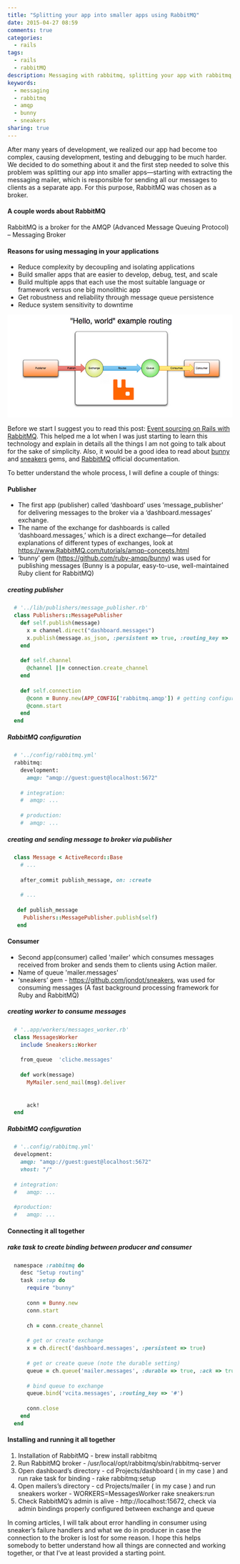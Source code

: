 ```yaml
---
title: "Splitting your app into smaller apps using RabbitMQ"
date: 2015-04-27 08:59
comments: true
categories:
  - rails
tags:
  - rails
  - rabbitMQ
description: Messaging with rabbitmq, splitting your app with rabbitmq, decoupligg of your app with rabbitmq, using bunny and snakers gems, working with amqp on rails
keywords: 
  - messaging
  - rabbitmq
  - amqp
  - bunny
  - sneakers
sharing: true
---
```


After many years of development, we realized our app had become too complex, causing development, testing and debugging to be much harder. We decided to do something about it and the first step needed to solve this problem was splitting our app into smaller apps—starting with extracting the messaging mailer, which is responsible for sending all our messages to clients as a separate app. For this purpose, RabbitMQ was chosen as a broker.

#### A couple words about RabbitMQ

RabbitMQ is a broker for the AMQP (Advanced Message Queuing Protocol) – Messaging Broker

#### Reasons for using messaging in your applications
* Reduce complexity by decoupling and isolating applications
* Build smaller apps that are easier to develop, debug, test, and scale
* Build multiple apps that each use the most suitable language or framework versus one big monolithic app
* Get robustness and reliability through message queue persistence
* Reduce system sensitivity to downtime

<img src="/assets/images/rabbitmq.png" />

<!-- more -->

Before we start I suggest you to read this post: [Event sourcing on Rails with RabbitMQ](http://codetunes.com/2014/event-sourcing-on-rails-with-rabbitmq).
This helped me a lot when I was just starting to learn this technology and explain in details all the things I am not going to talk about for the sake of simplicity. Also, it would be a good idea to read about [bunny](https://github.com/ruby-amqp/bunny) and [sneakers](https://github.com/jondot/sneakers) gems, and [RabbitMQ](https://www.rabbitmq.com/) official documentation.

To better understand the whole process, I will define a couple of things:

#### Publisher
* The first app (publisher) called ‘dashboard’ uses ‘message_publisher’ for delivering messages to the broker via a ‘dashboard.messages’ exchange.
* The name of the exchange for dashboards is called ‘dashboard.messages,’ which is a direct exchange—for detailed explanations of different types of exchanges, look at https://www.RabbitMQ.com/tutorials/amqp-concepts.html
* ‘bunny’ gem (https://github.com/ruby-amqp/bunny) was used for publishing messages (Bunny is a popular, easy-to-use, well-maintained Ruby client for RabbitMQ)


##### creating publisher

``` ruby 
  # '../lib/publishers/message_publisher.rb'
  class Publishers::MessagePublisher
    def self.publish(message)
      x = channel.direct("dashboard.messages")
      x.publish(message.as_json, :persistent => true, :routing_key => '#')
    end

    def self.channel
      @channel ||= connection.create_channel
    end
   
    def self.connection
      @conn = Bunny.new(APP_CONFIG['rabbitmq.amqp']) # getting configuration from rabbitmq.yml
      @conn.start
    end
  end
``` 

##### RabbitMQ configuration

``` ruby 
  # '../config/rabbitmq.yml'
  rabbitmq:
    development:
      amqp: "amqp://guest:guest@localhost:5672"

    # integration:
    #  amqp: ...

    # production:
    #  amqp: ...
``` 


##### creating and sending message to broker via publisher

``` ruby 
  class Message < ActiveRecord::Base
    # ...  
    
    after_commit publish_message, on: :create
    
    # ...

   def publish_message
     Publishers::MessagePublisher.publish(self)
   end
``` 

#### Consumer
* Second app(consumer) called 'mailer' which consumes messages received from broker and sends them to clients using Action mailer.
* Name of queue 'mailer.messages' 
* ‘sneakers’ gem - https://github.com/jondot/sneakers, was used for consuming messages (A fast background processing framework for Ruby and RabbitMQ)

##### creating worker to consume messages

``` ruby 
  # '..app/workers/messages_worker.rb'
  class MessagesWorker
    include Sneakers::Worker

    from_queue  'cliche.messages'

    def work(message)
      MyMailer.send_mail(msg).deliver

     
      ack!
  end
``` 

##### RabbitMQ configuration

``` ruby 
  # '..config/rabbitmq.yml'
  development:
    amqp: "amqp://guest:guest@localhost:5672"
    vhost: "/"

  # integration:
  #   amqp: ...

  #production:
  #   amqp: ...
``` 
#### Connecting it all together
##### rake task to create binding between producer and consumer
``` ruby 
  namespace :rabbitmq do
    desc "Setup routing"
    task :setup do
      require "bunny"

      conn = Bunny.new
      conn.start

      ch = conn.create_channel

      # get or create exchange
      x = ch.direct('dashboard.messages', :persistent => true)

      # get or create queue (note the durable setting)
      queue = ch.queue('mailer.messages', :durable => true, :ack => true, :routing_key => '#')

      # bind queue to exchange
      queue.bind('vcita.messages', :routing_key => '#')

      conn.close
    end
  end
``` 

#### Installing and running it all together
  1. Installation of RabbitMQ - brew install rabbitmq
  2. Run RabbitMQ broker - /usr/local/opt/rabbitmq/sbin/rabbitmq-server
  3. Open dashboard’s directory - cd Projects/dashboard ( in my case ) and run rake task for binding - rake rabbitmq:setup
  4. Open mailers’s directory - cd Projects/mailer ( in my case ) and run sneakers worker - WORKERS=MessagesWorker rake sneakers:run
  5. Check RabbitMQ’s admin is alive - http://localhost:15672, check via admin bindings properly configured between exchange and queue


In coming articles, I will talk about error handling in consumer using sneaker’s failure handlers and what we do in producer in case the connection to the broker is lost for some reason. I hope this helps somebody to better understand how all things are connected and working together, or that I’ve at least provided a starting point.

